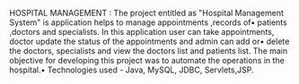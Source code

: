HOSPITAL MANAGEMENT :
The project entitled as "Hospital Management System" is application helps to manage appointments ,records of•	 patients ,doctors and specialists.
In this application user can take appointments, doctor update the status of the appointments and admin can add or•	 delete the doctors, specialists and view the doctors list and patients list.
The main objective for developing this project was to automate the operations in the hospital.• Technologies used - Java, MySQL, JDBC, Servlets,JSP.
